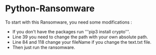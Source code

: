 # Python-Ransomware

To start with this Ransomware, you need some modifications : 

- If you don't have the packages run '''pip3 install crypto'''.
- Line 39 you need to change the path with your own absolute path.
- Line 84 and 118 change your fileName if you change the text.txt file.
- Then just run the ransomware.
